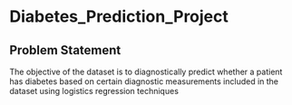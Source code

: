 # Diabetes_Prediction_Project
## Problem Statement 
The objective of the dataset is to diagnostically predict whether a patient has diabetes based on certain diagnostic measurements included in the dataset using logistics regression techniques
